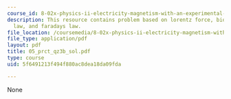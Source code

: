 ```yaml
---
course_id: 8-02x-physics-ii-electricity-magnetism-with-an-experimental-focus-spring-2005
description: This resource contains problem based on lorentz force, biot savart, lenz
  law, and faradays law.
file_location: /coursemedia/8-02x-physics-ii-electricity-magnetism-with-an-experimental-focus-spring-2005/5f6491213f494f880ac8dea18da09fda_05_prct_qz3b_sol.pdf
file_type: application/pdf
layout: pdf
title: 05_prct_qz3b_sol.pdf
type: course
uid: 5f6491213f494f880ac8dea18da09fda

---
```

None